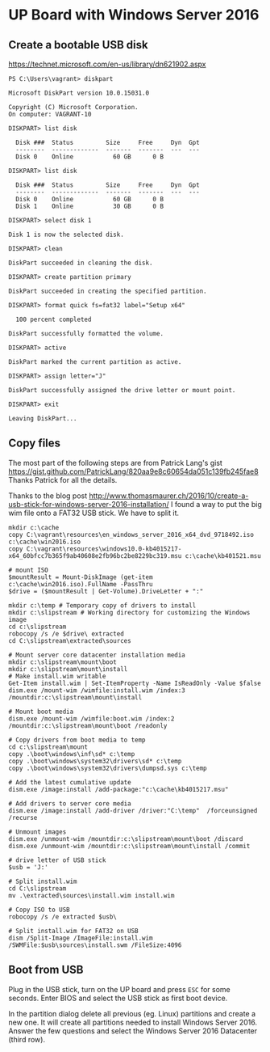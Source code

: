 # UP Board with Windows Server 2016

## Create a bootable USB disk

https://technet.microsoft.com/en-us/library/dn621902.aspx

```
PS C:\Users\vagrant> diskpart

Microsoft DiskPart version 10.0.15031.0

Copyright (C) Microsoft Corporation.
On computer: VAGRANT-10

DISKPART> list disk

  Disk ###  Status         Size     Free     Dyn  Gpt
  --------  -------------  -------  -------  ---  ---
  Disk 0    Online           60 GB      0 B

DISKPART> list disk

  Disk ###  Status         Size     Free     Dyn  Gpt
  --------  -------------  -------  -------  ---  ---
  Disk 0    Online           60 GB      0 B
  Disk 1    Online           30 GB      0 B

DISKPART> select disk 1

Disk 1 is now the selected disk.

DISKPART> clean

DiskPart succeeded in cleaning the disk.

DISKPART> create partition primary

DiskPart succeeded in creating the specified partition.

DISKPART> format quick fs=fat32 label="Setup x64"

  100 percent completed

DiskPart successfully formatted the volume.

DISKPART> active

DiskPart marked the current partition as active.

DISKPART> assign letter="J"

DiskPart successfully assigned the drive letter or mount point.

DISKPART> exit

Leaving DiskPart...
```

## Copy files

The most part of the following steps are from Patrick Lang's gist https://gist.github.com/PatrickLang/820aa9e8c60654da051c139fb245fae8
Thanks Patrick for all the details.

Thanks to the blog post http://www.thomasmaurer.ch/2016/10/create-a-usb-stick-for-windows-server-2016-installation/ I found a way to put the big wim file onto a FAT32 USB stick.
We have to split it.

```
mkdir c:\cache
copy C:\vagrant\resources\en_windows_server_2016_x64_dvd_9718492.iso c:\cache\win2016.iso
copy C:\vagrant\resources\windows10.0-kb4015217-x64_60bfcc7b365f9ab40608e2fb96bc2be8229bc319.msu c:\cache\kb401521.msu

# mount ISO
$mountResult = Mount-DiskImage (get-item c:\cache\win2016.iso).FullName -PassThru
$drive = ($mountResult | Get-Volume).DriveLetter + ":"

mkdir c:\temp # Temporary copy of drivers to install
mkdir c:\slipstream # Working directory for customizing the Windows image
cd c:\slipstream
robocopy /s /e $drive\ extracted
cd C:\slipstream\extracted\sources

# Mount server core datacenter installation media
mkdir c:\slipstream\mount\boot
mkdir c:\slipstream\mount\install
# Make install.wim writable
Get-Item install.wim | Set-ItemProperty -Name IsReadOnly -Value $false
dism.exe /mount-wim /wimfile:install.wim /index:3 /mountdir:c:\slipstream\mount\install

# Mount boot media
dism.exe /mount-wim /wimfile:boot.wim /index:2 /mountdir:c:\slipstream\mount\boot /readonly

# Copy drivers from boot media to temp
cd c:\slipstream\mount
copy .\boot\windows\inf\sd* c:\temp
copy .\boot\windows\system32\drivers\sd* c:\temp
copy .\boot\windows\system32\drivers\dumpsd.sys c:\temp

# Add the latest cumulative update
dism.exe /image:install /add-package:"c:\cache\kb4015217.msu"

# Add drivers to server core media
dism.exe /image:install /add-driver /driver:"C:\temp"  /forceunsigned /recurse

# Unmount images
dism.exe /unmount-wim /mountdir:c:\slipstream\mount\boot /discard
dism.exe /unmount-wim /mountdir:c:\slipstream\mount\install /commit

# drive letter of USB stick
$usb = 'J:'

# Split install.wim
cd C:\slipstream
mv .\extracted\sources\install.wim install.wim

# Copy ISO to USB
robocopy /s /e extracted $usb\

# Split install.wim for FAT32 on USB
dism /Split-Image /ImageFile:install.wim /SWMFile:$usb\sources\install.swm /FileSize:4096
```

## Boot from USB

Plug in the USB stick, turn on the UP board and press `ESC` for some seconds. Enter BIOS and select the USB stick as first boot device.

In the partition dialog delete all previous (eg. Linux) partitions and create a new one. It will create all partitions needed to install Windows Server 2016.
Answer the few questions and select the Windows Server 2016 Datacenter (third row).
